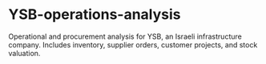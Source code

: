 # YSB-operations-analysis
Operational and procurement analysis for YSB, an Israeli infrastructure company. Includes inventory, supplier orders, customer projects, and stock valuation.

